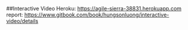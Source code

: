 ##Interactive Video
Heroku: https://agile-sierra-38831.herokuapp.com
report: https://www.gitbook.com/book/hungsonluong/interactive-video/details
